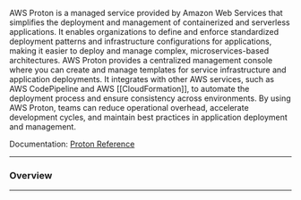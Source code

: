AWS Proton is a managed service provided by Amazon Web Services that simplifies the deployment and management of containerized and serverless applications. It enables organizations to define and enforce standardized deployment patterns and infrastructure configurations for applications, making it easier to deploy and manage complex, microservices-based architectures. AWS Proton provides a centralized management console where you can create and manage templates for service infrastructure and application deployments. It integrates with other AWS services, such as AWS CodePipeline and AWS [[CloudFormation]], to automate the deployment process and ensure consistency across environments. By using AWS Proton, teams can reduce operational overhead, accelerate development cycles, and maintain best practices in application deployment and management.

Documentation: [Proton Reference](https://aws.amazon.com/proton/)
___
### Overview

___